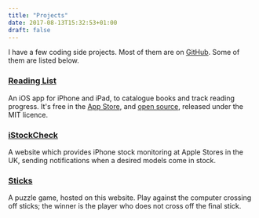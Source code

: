 ```yaml
---
title: "Projects"
date: 2017-08-13T15:32:53+01:00
draft: false
---
```


I have a few coding side projects. Most of them are on [GitHub](https://github.com/AndrewBennet). Some of them are listed below.

### [Reading List](https://www.readinglistapp.xyz)

An iOS app for iPhone and iPad, to catalogue books and track reading progress. It's free in the [App Store](https://itunes.apple.com/us/app/reading-list-a-book-tracking-log/id1217139955?mt=8), and [open source](https://github.com/AndrewBennet/readinglist), released under the MIT licence.

### [iStockCheck](https://www.istockcheck.co.uk)

A website which provides iPhone stock monitoring at Apple Stores in the UK, sending notifications when a desired models come in stock.

### [Sticks](../sticks)

A puzzle game, hosted on this website. Play against the computer crossing off sticks; the winner is the player who does not cross off the final stick.
